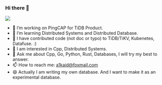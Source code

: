 ### Hi there 👋

![](https://komarev.com/ghpvc/?username=jyz0309)

- 🔭 I’m working on PingCAP for TiDB Product.
- 🌱 I’m learning Distributed Systems and Distributed Database.
- 🤔 I have contributed code (not doc or typo) to TiDB/TiKV, Kubenetes, Datafuse. :)
- 🔭 I am interested in Cpp, Distributed Systems.
- 💬 Ask me about Cpp, Go, Python, Rust, Databases, I will try my best to answer.
- 📫 How to reach me: a1kaid@foxmail.com
- 😄 Actually I am writing my own database. And I want to make it as an experimental database.
